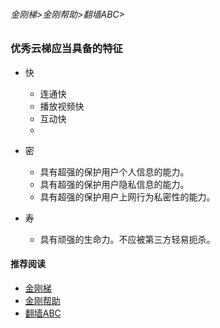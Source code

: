 ###### 金刚梯>金刚帮助>翻墙ABC>

### 优秀云梯应当具备的特征

- 快
  - 连通快
  - 播放视频快
  - 互动快
  - 

- 密
  - 具有超强的保护用户个人信息的能力。
  - 具有超强的保护用户隐私信息的能力。
  - 具有超强的保护用户上网行为私密性的能力。

- 寿
  - 具有顽强的生命力。不应被第三方轻易扼杀。

#### 推荐阅读
- [金刚梯](https://github.com/a2zitpro/web/blob/master/dlb.md)
- [金刚帮助](https://github.com/a2zitpro/web/blob/master/list_helpkkvpn.md)
- [翻墙ABC](https://github.com/a2zitpro/web/blob/master/list_abcofvpn.md)
